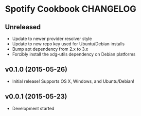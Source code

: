 Spotify Cookbook CHANGELOG
==========================

Unreleased
----------
- Update to newer provider resolver style
- Update to new repo key used for Ubuntu/Debian installs
- Bump apt dependency from 2.x to 3.x
- Forcibly install the xdg-utils dependency on Debian platforms

v0.1.0 (2015-05-26)
-------------------
- Initial release! Supports OS X, Windows, and Ubuntu/Debian!

v0.0.1 (2015-05-23)
-------------------
- Development started
